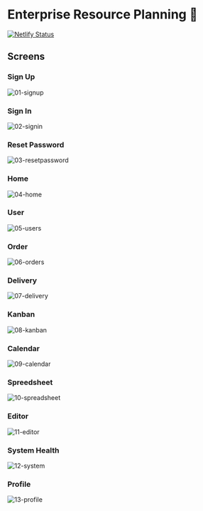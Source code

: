 # Enterprise Resource Planning 🧾

[![Netlify Status](https://api.netlify.com/api/v1/badges/37945a6e-7402-421f-a19a-d21860e7c37f/deploy-status)](https://app.netlify.com/sites/enterprise-planning/deploys)

<!---
## Enviroments
#### It's not a bug - it's an undocumented feature.        => [Production]()
#### Software is written by humans and therefore has bugs  => [Staging]()
-->

## Screens

### Sign Up
![01-signup](https://user-images.githubusercontent.com/72447529/221411016-e56b99e4-b5e8-462d-b2d5-3bd183de5cfd.jpg)

### Sign In
![02-signin](https://user-images.githubusercontent.com/72447529/221411020-9fefcc12-53e1-4703-87b1-0f889b7cda2d.jpg)

### Reset Password
![03-resetpassword](https://user-images.githubusercontent.com/72447529/221411025-3c05c465-95d0-432e-ab1d-1496d429742c.jpg)

### Home
![04-home](https://user-images.githubusercontent.com/72447529/221411075-8122fabf-6a35-4d58-b7fa-9c8251fc18b3.jpg)

### User
![05-users](https://user-images.githubusercontent.com/72447529/221411098-78752874-574d-4dbb-91e7-c637d1e3729b.jpg)

### Order
![06-orders](https://user-images.githubusercontent.com/72447529/221411156-414fa8fd-ae42-44b7-ad27-bc70103f4387.jpg)

### Delivery
![07-delivery](https://user-images.githubusercontent.com/72447529/221411159-2c1841fa-d189-4315-9bee-ab47a4a6660f.jpg)

### Kanban
![08-kanban](https://user-images.githubusercontent.com/72447529/221411161-51743ddc-259b-422d-8dd7-96b6731f53d5.jpg)

### Calendar
![09-calendar](https://user-images.githubusercontent.com/72447529/221411165-de889840-5f14-45e4-9b2c-4634d145c8ee.jpg)

### Spreedsheet
![10-spreadsheet](https://user-images.githubusercontent.com/72447529/221411169-530135f2-c052-49dc-948c-a1c0121006df.jpg)

### Editor
![11-editor](https://user-images.githubusercontent.com/72447529/221411174-d1660053-6073-4007-aeb1-69ab20c72674.jpg)

### System Health
![12-system](https://user-images.githubusercontent.com/72447529/221411177-9882b6be-a59d-4248-bcd7-5bee80ecd650.jpg)

### Profile
![13-profile](https://user-images.githubusercontent.com/72447529/221411182-93c6e5e1-b1ee-4715-8148-84c4edbf1c58.jpg)

